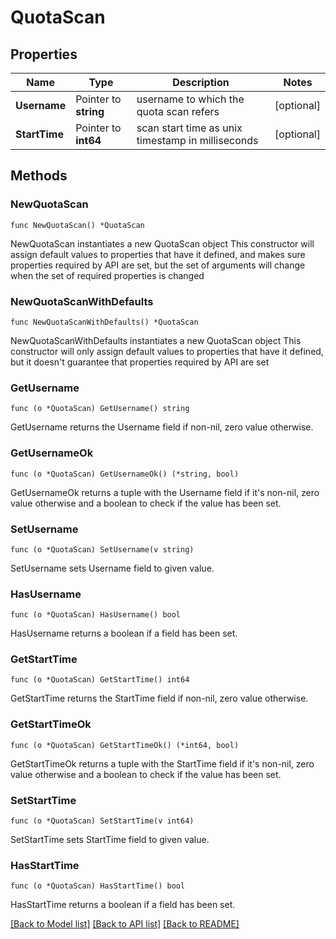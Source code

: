 # QuotaScan

## Properties

Name | Type | Description | Notes
------------ | ------------- | ------------- | -------------
**Username** | Pointer to **string** | username to which the quota scan refers | [optional] 
**StartTime** | Pointer to **int64** | scan start time as unix timestamp in milliseconds | [optional] 

## Methods

### NewQuotaScan

`func NewQuotaScan() *QuotaScan`

NewQuotaScan instantiates a new QuotaScan object
This constructor will assign default values to properties that have it defined,
and makes sure properties required by API are set, but the set of arguments
will change when the set of required properties is changed

### NewQuotaScanWithDefaults

`func NewQuotaScanWithDefaults() *QuotaScan`

NewQuotaScanWithDefaults instantiates a new QuotaScan object
This constructor will only assign default values to properties that have it defined,
but it doesn't guarantee that properties required by API are set

### GetUsername

`func (o *QuotaScan) GetUsername() string`

GetUsername returns the Username field if non-nil, zero value otherwise.

### GetUsernameOk

`func (o *QuotaScan) GetUsernameOk() (*string, bool)`

GetUsernameOk returns a tuple with the Username field if it's non-nil, zero value otherwise
and a boolean to check if the value has been set.

### SetUsername

`func (o *QuotaScan) SetUsername(v string)`

SetUsername sets Username field to given value.

### HasUsername

`func (o *QuotaScan) HasUsername() bool`

HasUsername returns a boolean if a field has been set.

### GetStartTime

`func (o *QuotaScan) GetStartTime() int64`

GetStartTime returns the StartTime field if non-nil, zero value otherwise.

### GetStartTimeOk

`func (o *QuotaScan) GetStartTimeOk() (*int64, bool)`

GetStartTimeOk returns a tuple with the StartTime field if it's non-nil, zero value otherwise
and a boolean to check if the value has been set.

### SetStartTime

`func (o *QuotaScan) SetStartTime(v int64)`

SetStartTime sets StartTime field to given value.

### HasStartTime

`func (o *QuotaScan) HasStartTime() bool`

HasStartTime returns a boolean if a field has been set.


[[Back to Model list]](../README.md#documentation-for-models) [[Back to API list]](../README.md#documentation-for-api-endpoints) [[Back to README]](../README.md)


